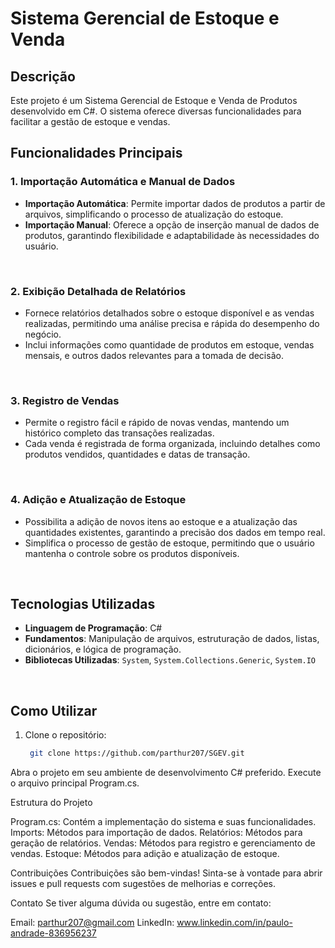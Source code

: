 # Sistema Gerencial de Estoque e Venda

## Descrição

Este projeto é um Sistema Gerencial de Estoque e Venda de Produtos desenvolvido em C#. O sistema oferece diversas funcionalidades para facilitar a gestão de estoque e vendas.

## Funcionalidades Principais

### 1. Importação Automática e Manual de Dados

- **Importação Automática**: Permite importar dados de produtos a partir de arquivos, simplificando o processo de atualização do estoque.
- **Importação Manual**: Oferece a opção de inserção manual de dados de produtos, garantindo flexibilidade e adaptabilidade às necessidades do usuário.

<br>

### 2. Exibição Detalhada de Relatórios

- Fornece relatórios detalhados sobre o estoque disponível e as vendas realizadas, permitindo uma análise precisa e rápida do desempenho do negócio.
- Inclui informações como quantidade de produtos em estoque, vendas mensais, e outros dados relevantes para a tomada de decisão.

<br>

### 3. Registro de Vendas

- Permite o registro fácil e rápido de novas vendas, mantendo um histórico completo das transações realizadas.
- Cada venda é registrada de forma organizada, incluindo detalhes como produtos vendidos, quantidades e datas de transação.

<br>

### 4. Adição e Atualização de Estoque

- Possibilita a adição de novos itens ao estoque e a atualização das quantidades existentes, garantindo a precisão dos dados em tempo real.
- Simplifica o processo de gestão de estoque, permitindo que o usuário mantenha o controle sobre os produtos disponíveis.

<br>

## Tecnologias Utilizadas

- **Linguagem de Programação**: C#
- **Fundamentos**: Manipulação de arquivos, estruturação de dados, listas, dicionários, e lógica de programação.
- **Bibliotecas Utilizadas**: `System`, `System.Collections.Generic`, `System.IO`

<br>

## Como Utilizar

1. Clone o repositório:
   ```bash
    git clone https://github.com/parthur207/SGEV.git

Abra o projeto em seu ambiente de desenvolvimento C# preferido.
Execute o arquivo principal Program.cs.

Estrutura do Projeto

Program.cs: Contém a implementação do sistema e suas funcionalidades.
Imports: Métodos para importação de dados.
Relatórios: Métodos para geração de relatórios.
Vendas: Métodos para registro e gerenciamento de vendas.
Estoque: Métodos para adição e atualização de estoque.

Contribuições
Contribuições são bem-vindas! Sinta-se à vontade para abrir issues e pull requests com sugestões de melhorias e correções.

Contato
Se tiver alguma dúvida ou sugestão, entre em contato:

Email: parthur207@gmail.com
LinkedIn: www.linkedin.com/in/paulo-andrade-836956237
